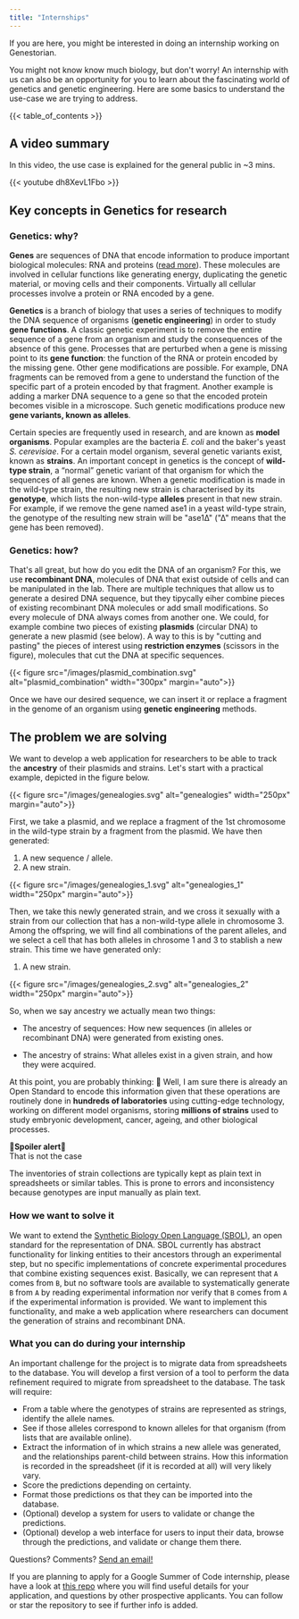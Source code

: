 ```yaml
---
title: "Internships"
---
```


If you are here, you might be interested in doing an internship working on Genestorian.

You might not know know much biology, but don't worry! An internship with us can also be an opportunity for you to learn about the fascinating world of genetics and genetic engineering. Here are some basics to understand the use-case we are trying to address.

{{< table_of_contents >}}

## A video summary

In this video, the use case is explained for the general public in ~3 mins.

{{< youtube dh8XevL1Fbo >}}

## Key concepts in Genetics for research

### Genetics: why?
**Genes** are sequences of DNA that encode information to produce important biological molecules: RNA and proteins ([read more](https://en.wikipedia.org/wiki/Central_dogma_of_molecular_biology)). These molecules are involved in cellular functions like generating energy, duplicating the genetic material, or moving cells and their components. Virtually all cellular processes involve a protein or RNA encoded by a gene.

**Genetics** is a branch of biology that uses a series of techniques to modify the DNA sequence of organisms (**genetic engineering**) in order to study **gene functions**. A classic genetic experiment is to remove the entire sequence of a gene from an organism and study the consequences of the absence of this gene. Processes that are perturbed when a gene is missing point to its **gene function**: the function of the RNA or protein encoded by the missing gene. Other gene modifications are possible. For example, DNA fragments can be removed from a gene to understand the function of the specific part of a protein encoded by that fragment. Another example is adding a marker DNA sequence to a gene so that the encoded protein becomes visible in a microscope. Such genetic modifications produce new **gene variants, known as alleles**.

Certain species are frequently used in research, and are known as **model organisms**. Popular examples are the bacteria *E. coli* and the baker's yeast *S. cerevisiae*.  For a certain model organism, several genetic variants exist, known as **strains**. An important concept in genetics is the concept of **wild-type strain**, a “normal” genetic variant of that organism for which the sequences of all genes are known. When a genetic modification is made in the wild-type strain, the resulting new strain is characterised by its **genotype**, which lists the non-wild-type **alleles** present in that new strain. For example, if we remove the gene named ase1 in a yeast wild-type strain, the genotype of the resulting new strain will be "ase1Δ" ("Δ" means that the gene has been removed).

### Genetics: how?

That's all great, but how do you edit the DNA of an organism? For this, we use **recombinant DNA**, molecules of DNA that exist outside of cells and can be manipulated in the lab. There are multiple techniques that allow us to generate a desired DNA sequence, but they tipycally eiher combine pieces of existing recombinant DNA molecules or add small modifications. So every molecule of DNA always comes from another one. We could, for example combine two pieces of existing **plasmids** (circular DNA) to generate a new plasmid (see below). A way to this is by "cutting and pasting" the pieces of interest using **restriction enzymes** (scissors in the figure), molecules that cut the DNA at specific sequences.

{{< figure src="/images/plasmid_combination.svg" alt="plasmid_combination" width="300px" margin="auto">}}

Once we have our desired sequence, we can insert it or replace a fragment in the genome of an organism using **genetic engineering** methods.

## The problem we are solving

We want to develop a web application for researchers to be able to track the **ancestry** of their plasmids and strains. Let's start with a practical example, depicted in the figure below.

{{< figure src="/images/genealogies.svg" alt="genealogies" width="250px" margin="auto">}}

First, we take a plasmid, and we replace a fragment of the 1st chromosome in the wild-type strain by a fragment from the plasmid. We have then generated:

1. A new sequence / allele.
2. A new strain.

{{< figure src="/images/genealogies_1.svg" alt="genealogies_1" width="250px" margin="auto">}}

Then, we take this newly generated strain, and we cross it sexually with a strain from our collection that has a non-wild-type allele in chromosome 3. Among the offspring, we will find all combinations of the parent alleles, and we select a cell that has both alleles in chrosome 1 and 3 to stablish a new strain. This time we have generated only:

1. A new strain.

{{< figure src="/images/genealogies_2.svg" alt="genealogies_2" width="250px" margin="auto">}}

So, when we say ancestry we actually mean two things:

* The ancestry of sequences: How new sequences (in alleles or recombinant DNA) were generated from existing ones.

* The ancestry of strains: What alleles exist in a given strain, and how they were acquired.

At this point, you are probably thinking: 🤔 Well, I am sure there is already an Open Standard to encode this information given that these operations are routinely done in **hundreds of laboratories** using cutting-edge technology, working on different model organisms, storing **millions of strains** used to study embryonic development, cancer, ageing, and other biological processes.

<div class="alert alert-danger text-center mx-auto" role="alert" style="width:fit-content"><strong>🚨Spoiler alert🚨</strong><br>That is not the case</div>

The inventories of strain collections are typically kept as plain text in spreadsheets or similar tables. This is prone to errors and inconsistency because genotypes are input manually as plain text.

### How we want to solve it

We want to extend the [Synthetic Biology Open Language (SBOL)](https://sbolstandard.org/), an open standard for the representation of DNA. SBOL currently has abstract functionality for linking entities to their ancestors through an experimental step, but no specific implementations of concrete experimental procedures that combine existing sequences exist. Basically, we can represent that `A` comes from `B`, but no software tools are available to systematically generate `B` from `A` by reading experimental information nor verify that `B` comes from `A` if the experimental information is provided. We want to implement this functionality, and make a web application where researchers can document the generation of strains and recombinant DNA. 

### What you can do during your internship

An important challenge for the project is to migrate data from spreadsheets to the database. You will develop a first version of a tool to perform the data refinement required to migrate from spreadsheet to the database. The task will require:

* From a table where the genotypes of strains are represented as strings, identify the allele names.
* See if those alleles correspond to known alleles for that organism (from lists that are available online).
* Extract the information of in which strains a new allele was generated, and the relationships parent-child between strains. How this information is recorded in the spreadsheet (if it is recorded at all) will very likely vary.
* Score the predictions depending on certainty.
* Format those predictions os that they can be imported into the database.
* (Optional) develop a system for users to validate or change the predictions.
* (Optional) develop a web interface for users to input their data, browse through the predictions, and validate or change them there.

Questions? Comments? [Send an email!](mailto:genestorian@gmail.com)

If you are planning to apply for a Google Summer of Code internship, please have a look at [this repo](https://github.com/manulera/genestorian_data_refinement) where you will find useful details for your application, and questions by other prospective applicants. You can follow or star the repository to see if further info is added.
